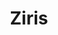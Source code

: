 ---
title: Ziris
role: Product Designer<br>Creative Developer
technologies: HTML5, CSS3, JS<br>GSAP, Jekyll, Netlify CMS
when: 2019 – Present
description: Ziris offers courses in the field of art history in combination with photography. Art theory and practical assignments are linked. Since its foundation in 2007, I have been taking care of the design and development of the website.
img: /assets/img/uploads/ziris-hero.jpg
thumb: /assets/img/uploads/ziris-thumb.jpg
  
section:
    - title: Beyond function
      description:
        - With this latest redesign, Ziris and I wanted to go a step further. Bringing more than the usual functional page for viewing and registering courses. Ziris also wanted to inspire and tell about the why of a good photo. Looking a layer deeper than the technique. And reflecting that feeling in the concept of the website. We did this by asking well-known photographers to use their photos for the website. Poured into a website that radiates the feeling of a photo magazine.
      items:
        - img: /assets/img/uploads/ziris-poster.jpg
        - video: 
            poster: /assets/img/uploads/ziris-poster.jpg
            url: /assets/img/uploads/ziris.mp4
---